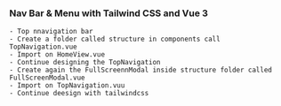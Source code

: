 ### Nav Bar & Menu with Tailwind CSS and Vue 3
    - Top nnavigation bar
    - Create a folder called structure in components call TopNavigation.vue
    - Import on HomeView.vue
    - Continue designing the TopNavigation
    - Create again the FullScreennModal inside structure folder called FullScreenModal.vue
    - Import on TopNavigation.vuu
    - Continue deesign with tailwindcss